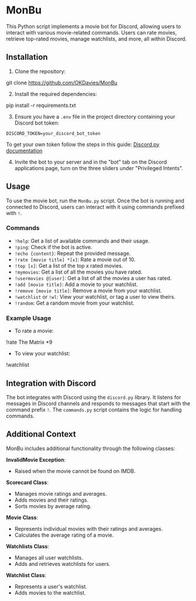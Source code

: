 # MonBu

This Python script implements a movie bot for Discord, allowing users to interact with various movie-related commands. Users can rate movies, retrieve top-rated movies, manage watchlists, and more, all within Discord.

## Installation

1. Clone the repository:

git clone https://github.com/OKDavies/MonBu

2. Install the required dependencies:

pip install -r requirements.txt

3. Ensure you have a `.env` file in the project directory containing your Discord bot token:

`DISCORD_TOKEN=your_discord_bot_token`

To get your own token follow the steps in this guide: [Discord.py documentation](https://discordpy.readthedocs.io/en/stable/discord.html)

4. Invite the bot to your server and in the "bot" tab on the Discord applications page, turn on the three sliders under "Privileged Intents".

## Usage

To use the movie bot, run the `MonBu.py` script. Once the bot is running and connected to Discord, users can interact with it using commands prefixed with `!`.

### Commands

- `!help`: Get a list of available commands and their usage.
- `!ping`: Check if the bot is active.
- `!echo {content}`: Repeat the provided message.
- `!rate [movie title] *[x]`: Rate a movie out of 10.
- `!top [x]`: Get a list of the top x rated movies.
- `!mymovies`: Get a list of all the movies you have rated.
- `!usermovies @[user]`: Get a list of all the movies a user has rated.
- `!add [movie title]`: Add a movie to your watchlist.
- `!remove [movie title]`: Remove a movie from your watchlist.
- `!watchlist` or `!wl`: View your watchlist, or tag a user to view theirs.
- `!random`: Get a random movie from your watchlist.

### Example Usage

- To rate a movie:

!rate The Matrix *9

- To view your watchlist:

!watchlist

## Integration with Discord

The bot integrates with Discord using the `discord.py` library. It listens for messages in Discord channels and responds to messages that start with the command prefix `!`. The `commands.py` script contains the logic for handling commands.

## Additional Context

MonBu includes additional functionality through the following classes:

**InvalidMovie Exception**:

- Raised when the movie cannot be found on IMDB.

**Scorecard Class**:

- Manages movie ratings and averages.
- Adds movies and their ratings.
- Sorts movies by average rating.

**Movie Class**:

- Represents individual movies with their ratings and averages.
- Calculates the average rating of a movie.

**Watchlists Class**:

- Manages all user watchlists.
- Adds and retrieves watchlists for users.

**Watchlist Class**:

- Represents a user's watchlist.
- Adds movies to the watchlist.
